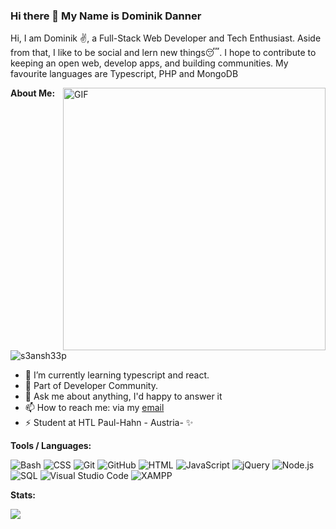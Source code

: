### Hi there 👋 My Name is Dominik Danner

Hi, I am Dominik ✌️, a Full-Stack Web Developer and Tech Enthusiast. Aside from that, I like to be social and lern new things😴. I hope to contribute to keeping an open web, develop apps, and building communities. My favourite languages are Typescript, PHP and MongoDB

<img align="right" width=420px alt="GIF" src="https://media.giphy.com/media/3ohhwNqFMnb7wZgNnq/giphy.gif" />

**About Me:**

<p align="left"> <img src="https://komarev.com/ghpvc/?username=dominikdanner&label=Profile%20views&color=0e75b6&style=flat" alt="s3ansh33p" /> </p>

- 🌱 I’m currently learning typescript and react.
- 👯 Part of Developer Community.
- 💬 Ask me about anything, I'd happy to answer it
- 📫 How to reach me: via my [email](mailto:dominik.rene.danner@gmail.com)
- ⚡ Student at HTL Paul-Hahn - Austria- ✨

**Tools / Languages:**

![Bash](https://img.shields.io/badge/-Bash-05122A?style=flat&logo=gnu-bash&logoColor=4EAA25)
![CSS](https://img.shields.io/badge/-CSS-05122A?style=flat&logo=CSS3&logoColor=1572B6)
![Git](https://img.shields.io/badge/-Git-05122A?style=flat&logo=git)
![GitHub](https://img.shields.io/badge/-GitHub-05122A?style=flat&logo=github)
![HTML](https://img.shields.io/badge/-HTML-05122A?style=flat&logo=HTML5)
![JavaScript](https://img.shields.io/badge/-JavaScript-05122A?style=flat&logo=javascript)
![jQuery](https://img.shields.io/badge/-jQuery-05122A?style=flat&logo=jquery&logoColor=0769AD)
![Node.js](https://img.shields.io/badge/-Node.js-05122A?style=flat&logo=node.js)
![SQL](https://img.shields.io/badge/-SQL-05122A?style=flat&logo=mysql&logoColor=4479A1)
![Visual Studio Code](https://img.shields.io/badge/-Visual%20Studio%20Code-05122A?style=flat&logo=visual-studio-code&logoColor=007ACC)
![XAMPP](https://img.shields.io/badge/-XAMPP-05122A?style=flat&logo=xampp&logoColor=FB7A24)

**Stats:**


<img src="https://github-readme-stats.vercel.app/api/top-langs/?username=dominikdanner&layout=compact&theme=onedark" />
